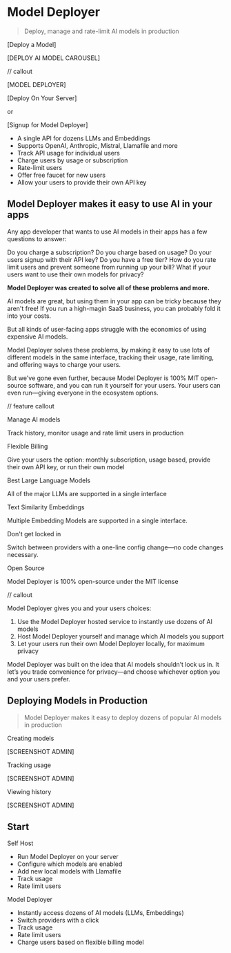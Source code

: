 # Model Deployer

> Deploy, manage and rate-limit AI models in production

[Deploy a Model]



[DEPLOY AI MODEL CAROUSEL]



// callout

[MODEL DEPLOYER]

[Deploy On Your Server]

or

[Signup for Model Deployer]

* A single API for dozens LLMs and Embeddings
* Supports OpenAI, Anthropic, Mistral, Llamafile and more
* Track API usage for individual users
* Charge users by usage or subscription
* Rate-limit users
* Offer free faucet for new users
* Allow your users to provide their own API key



## Model Deployer makes it easy to use AI in your apps

Any app developer that wants to use AI models in their apps has a few questions to answer:

Do you charge a subscription?
Do you charge based on usage?
Do your users signup with their API key?
Do you have a free tier?
How do you rate limit users and prevent someone from running up your bill?
What if your users want to use their own models for privacy?

**Model Deployer was created to solve all of these problems and more.**

AI models are great, but using them in your app can be tricky because they aren't free! If you run a high-magin SaaS business, you can probably fold it into your costs.

But all kinds of user-facing apps struggle with the economics of using expensive AI models.

Model Deployer solves these problems, by making it easy to use lots of different models in the same interface, tracking their usage, rate limiting, and offering ways to charge your users.

But we've gone even further, because Model Deployer is 100% MIT open-source software, and you can run it yourself for your users. Your users can even run—giving everyone in the ecosystem options.



// feature callout

Manage AI models

Track history, monitor usage and rate limit users in production



Flexible Billing

Give your users the option: monthly subscription, usage based, provide their own API key, or run their own model



Best Large Language Models

All of the major LLMs are supported in a single interface



Text Similarity Embeddings

Multiple Embedding Models are supported in a single interface.



Don't get locked in

Switch between providers with a one-line config change—no code changes necessary.



Open Source

Model Deployer is 100% open-source under the MIT license



// callout

Model Deployer gives you and your users choices:

1. Use the Model Deployer hosted service to instantly use dozens of AI models
2. Host Model Deployer yourself and manage which AI models you support
3. Let your users run their own Model Deployer locally, for maximum privacy

Model Deployer was built on the idea that AI models shouldn’t lock us in. It let’s you trade convenience for privacy—and choose whichever option you and your users prefer.



## Deploying Models in Production

> Model Deployer makes it easy to deploy dozens of popular AI models in production

Creating models

[SCREENSHOT ADMIN]

Tracking usage

[SCREENSHOT ADMIN]

Viewing history

[SCREENSHOT ADMIN]





## Start



Self Host

* Run Model Deployer on your server
* Configure which models are enabled
* Add new local models with Llamafile
* Track usage
* Rate limit users



Model Deployer

* Instantly access dozens of AI models (LLMs, Embeddings)
* Switch providers with a click
* Track usage
* Rate limit users
* Charge users based on flexible billing model



